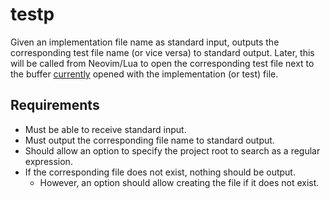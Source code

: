 # testp
Given an implementation file name as standard input, outputs the corresponding test file name (or vice versa) to standard output.
Later, this will be called from Neovim/Lua to open the corresponding test file next to the buffer [currently](currently.md) opened with the implementation (or test) file.

## Requirements
- Must be able to receive standard input.
- Must output the corresponding file name to standard output.
- Should allow an option to specify the project root to search as a regular expression.
- If the corresponding file does not exist, nothing should be output.
  - However, an option should allow creating the file if it does not exist.
